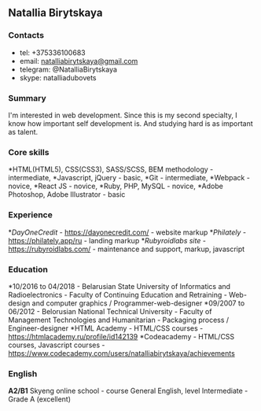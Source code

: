 ## Natallia Birytskaya
### Contacts
* tel: +375336100683
* email: natalliabirytskaya@gmail.com
* telegram: @NatalliaBirytskaya
* skype: natalliadubovets
### Summary
I'm interested in web development. Since this is my second specialty, I know how important self development is. And studying hard is as important as talent. 
###  Core skills
*HTML(HTML5), CSS(CSS3), SASS/SCSS, BEM methodology - intermediate,
*Javascript, jQuery - basic,
*Git - intermediate,
*Webpack - novice,
*React JS - novice,
*Ruby, PHP, MySQL - novice,
*Adobe Photoshop, Adobe Illustrator - basic
### Experience
**DayOneCredit* - https://dayonecredit.com/ - website markup
**Philately* - https://philately.app/ru - landing markup
**Rubyroidlabs site* - https://rubyroidlabs.com/ - maintenance and support, markup, javascript
### Education
*10/2016 to 04/2018 - Belarusian State University of Informatics and Radioelectronics - Faculty of Continuing Education and Retraining - Web-design and computer graphics / Programmer-web-designer
*09/2007 to 06/2012 - Belorusian National Technical University - Faculty of Management Technologies and Humanitarian - Packaging process / Engineer-designer
*HTML Academy - HTML/CSS courses - https://htmlacademy.ru/profile/id142139
*Codeacademy - HTML/CSS courses, Javascript courses - https://www.codecademy.com/users/natalliabirytskaya/achievements
### English
**A2/B1**
Skyeng online school - course General English, level Intermediate - Grade A (excellent)
